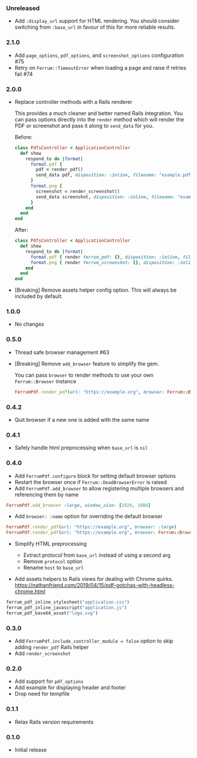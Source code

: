 ### Unreleased

* Add `:display_url` support for HTML rendering. You should consider switching from `:base_url` in favour of this for more reliable results.

### 2.1.0

* Add `page_options`, `pdf_options`, and `screenshot_options` configuration #75
* Retry on `Ferrum::TimeoutError` when loading a page and raise if retries fail #74

### 2.0.0

* Replace controller methods with a Rails renderer

  This provides a much cleaner and better named Rails integration. You can pass options directly into the `render` method which will render the PDF or screenshot and pass it along to `send_data` for you.

  Before:

  ```ruby
  class PdfsController < ApplicationController
    def show
      respond_to do |format|
        format.pdf {
          pdf = render_pdf()
          send_data pdf, disposition: :inline, filename: "example.pdf"
        }
        format.png {
          screenshot = render_screenshot()
          send_data screenshot, disposition: :inline, filename: "example.png"
        }
      end
    end
  end
  ```

  After:

  ```ruby
  class PdfsController < ApplicationController
    def show
      respond_to do |format|
        format.pdf { render ferrum_pdf: {}, disposition: :inline, filename: "example.pdf" }
        format.png { render ferrum_screenshot: {}, disposition: :inline, filename: "example.png" }
      end
    end
  end
  ```

* [Breaking] Remove assets helper config option. This will always be included by default.

### 1.0.0

* No changes

### 0.5.0

* Thread safe browser management #63
* [Breaking] Remove `add_browser` feature to simplify the gem.

  You can pass `browser` to render methods to use your own `Ferrum::Browser` instance

  ```ruby
  FerrumPdf.render_pdf(url: "https://example.org", browser: Ferrum::Browser.new)
  ```

### 0.4.2

* Quit browser if a new one is added with the same name

### 0.4.1

* Safely handle html preprocessing when `base_url` is `nil`

### 0.4.0

* Add `FerrumPdf.configure` block for setting default browser options
* Restart the browser once if `Ferrum::DeadBrowserError` is raised
* Add `FerrumPdf.add_browser` to allow registering multiple browsers and referencing them by name

```ruby
FerrumPdf.add_browser :large, window_size: [1920, 1080]
```

* Add `browser: :name` option for overriding the default browser

```ruby
FerrumPdf.render_pdf(url: "https://example.org", browser: :large)
FerrumPdf.render_pdf(url: "https://example.org", browser: Ferrum::Browser.new)
```

* Simplify HTML preprocessing
  * Extract protocol from `base_url` instead of using a second arg
  * Remove `protocol` option
  * Rename `host` to `base_url`

* Add assets helpers to Rails views for dealing with Chrome quirks.
  https://nathanfriend.com/2019/04/15/pdf-gotchas-with-headless-chrome.html

```ruby
ferrum_pdf_inline_stylesheet("application.css")
ferrum_pdf_inline_javascript("application.js")
ferrum_pdf_base64_asset("logo.svg")
```

### 0.3.0

* Add `FerrumPdf.include_controller_module = false` option to skip adding `render_pdf` Rails helper
* Add `render_screenshot`

### 0.2.0

* Add support for `pdf_options`
* Add example for displaying header and footer
* Drop need for tempfile

### 0.1.1

* Relax Rails version requirements

### 0.1.0

* Initial release
